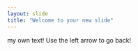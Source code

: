 ```yaml
---
layout: slide
title: "Welcome to your new slide"
---
```

my own text!
Use the left arrow to go back!
